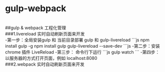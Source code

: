 # gulp-webpack
<br>
##gulp &amp; webpack 工程化管理<br>
###1.livereload  实时自动刷新页面来开发
<br>
	-第一步：全局安装gulp 和 当前目录部署 gulp 和 gulp-livereload
	```js
    npm install gulp -g
    npm install gulp gulp-livereload --save-dev
    ```js
    -第二步：安装 chrome 插件 LiveReload
    -第三步： 命令行下运行
    ```js
    gulp watch
    ```
    -第四步： 以服务器的方式打开页面，例如 localhost:8080
<br>
###2.webpack  实时自动刷新页面来开发